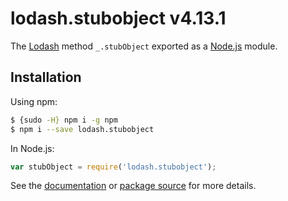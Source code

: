 # lodash.stubobject v4.13.1

The [Lodash](https://lodash.com/) method `_.stubObject` exported as a [Node.js](https://nodejs.org/) module.

## Installation

Using npm:
```bash
$ {sudo -H} npm i -g npm
$ npm i --save lodash.stubobject
```

In Node.js:
```js
var stubObject = require('lodash.stubobject');
```

See the [documentation](https://lodash.com/docs#stubObject) or [package source](https://github.com/lodash/lodash/blob/4.13.1-npm-packages/lodash.stubobject) for more details.
